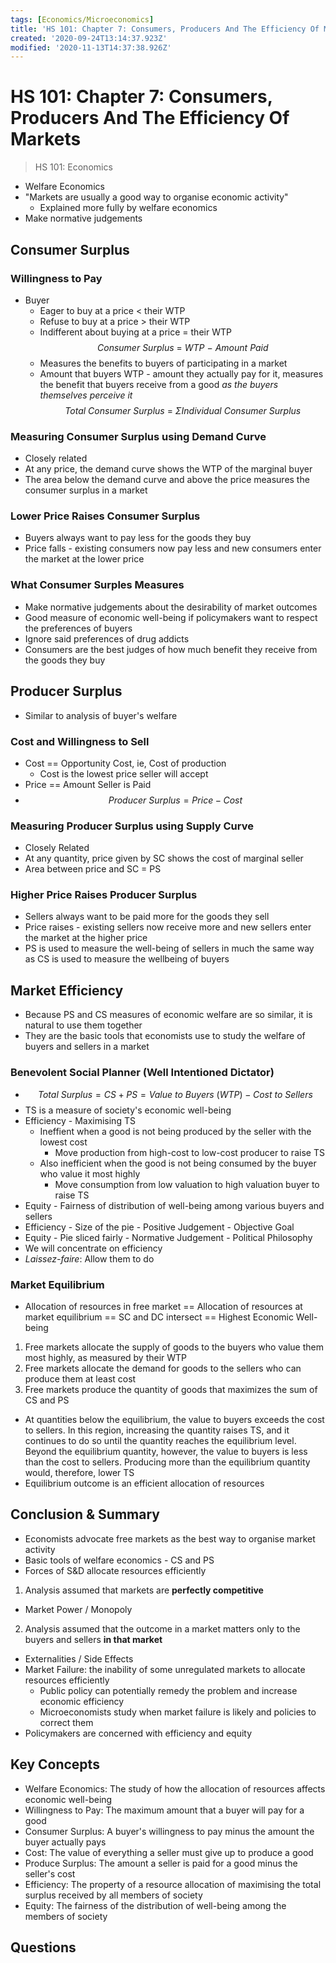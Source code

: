 ```yaml
---
tags: [Economics/Microeconomics]
title: 'HS 101: Chapter 7: Consumers, Producers And The Efficiency Of Markets'
created: '2020-09-24T13:14:37.923Z'
modified: '2020-11-13T14:37:38.926Z'
---
```


# HS 101: Chapter 7: Consumers, Producers And The Efficiency Of Markets

> HS 101: Economics

 - Welfare Economics
 - "Markets are usually a good way to organise economic activity" 
   - Explained more fully by welfare economics
 - Make normative judgements

## Consumer Surplus

### Willingness to Pay

 - Buyer
   - Eager to buy at a price < their WTP
   - Refuse to buy at a price > their WTP
   - Indifferent about buying at a price = their WTP
 $$Consumer\ Surplus\ =\ WTP\ -\ Amount\ Paid$$
   - Measures the benefits to buyers of participating in a market
   - Amount that buyers WTP - amount they actually pay for it, measures the benefit that buyers receive from a good *as the buyers themselves perceive it*
 $$Total\ Consumer\ Surplus\ =\ \Sigma Individual\ Consumer\ Surplus$$

### Measuring Consumer Surplus using Demand Curve

 - Closely related
 - At any price, the demand curve shows the WTP of the marginal buyer
 - The area below the demand curve and above the price measures the consumer surplus in a market

### Lower Price Raises Consumer Surplus

 - Buyers always want to pay less for the goods they buy
 - Price falls - existing consumers now pay less and new consumers enter the market at the lower price

### What Consumer Surples Measures

 - Make normative judgements about the desirability of market outcomes
 - Good measure of economic well-being if policymakers want to respect the preferences of buyers
 - Ignore said preferences of drug addicts
 - Consumers are the best judges of how much benefit they receive from the goods they buy

## Producer Surplus

 - Similar to analysis of buyer's welfare

### Cost and Willingness to Sell

 - Cost == Opportunity Cost, ie, Cost of production
   - Cost is the lowest price seller will accept
 - Price == Amount Seller is Paid
 - $$Producer\ Surplus = Price - Cost$$

### Measuring Producer Surplus using Supply Curve

 - Closely Related
 - At any quantity, price given by SC shows the cost of marginal seller
 - Area between price and SC = PS

### Higher Price Raises Producer Surplus

 - Sellers always want to be paid more for the goods they sell
 - Price raises - existing sellers now receive more and new sellers enter the market at the higher price
 - PS is used to measure the well-being of sellers in much the same way as CS is used to measure the wellbeing of buyers

## Market Efficiency

 -  Because PS and CS measures of economic welfare are so similar, it is natural to use them together
   - They are the basic tools that economists use to study the welfare of buyers and sellers in a market

### Benevolent Social Planner (Well Intentioned Dictator)

 - $$Total\ Surplus = CS + PS = Value\ to\ Buyers\ (WTP) - Cost\ to\ Sellers$$
 - TS is a measure of society's economic well-being
 - Efficiency - Maximising TS
   - Ineffient when a good is not being produced by the seller with the lowest cost
     - Move production from high-cost to low-cost producer to raise TS
   - Also inefficient when the good is not being consumed by the buyer who value it most highly
     - Move consumption from low valuation to high valuation buyer to raise TS
 - Equity - Fairness of distribution of well-being among various buyers and sellers
 - Efficiency - Size of the pie - Positive Judgement - Objective Goal
 - Equity - Pie sliced fairly - Normative Judgement - Political Philosophy
 - We will concentrate on efficiency
 - *Laissez-faire*: Allow them to do

### Market Equilibrium

 - Allocation of resources in free market == Allocation of resources at market equilibrium == SC and DC intersect == Highest Economic Well-being
 1. Free markets allocate the supply of goods to the buyers who value them most highly, as measured by their WTP
 2. Free markets allocate the demand for goods to the sellers who can produce them at least cost
 3. Free markets produce the quantity of goods that maximizes the sum of CS and PS
 -  At quantities below the equilibrium, the value to buyers exceeds the cost to sellers. In this region, increasing the quantity raises TS, and it continues to do so until the quantity reaches the equilibrium level. Beyond the equilibrium quantity, however, the value to buyers is less than the cost to sellers. Producing more than the equilibrium quantity would, therefore, lower TS
 -  Equilibrium outcome is an efficient allocation of resources

## Conclusion & Summary

 - Economists advocate free markets as the best way to organise market activity
 - Basic tools of welfare economics - CS and PS
 - Forces of S&D allocate resources efficiently
 1. Analysis assumed that markets are **perfectly competitive**
   - Market Power / Monopoly
 2. Analysis assumed that the outcome in a market matters only to the buyers and sellers **in that market**
   - Externalities / Side Effects
 - Market Failure: the inability of some unregulated markets to allocate resources efficiently
   - Public policy can potentially remedy the problem and increase economic efficiency
   - Microeconomists study when market failure is likely and policies to correct them
 - Policymakers are concerned with efficiency and equity 

## Key Concepts

 - Welfare Economics: The study of how the allocation of resources affects economic well-being
 - Willingness to Pay: The maximum amount that a buyer will pay for a good
 - Consumer Surplus: A buyer's willingness to pay minus the amount the buyer actually pays
 - Cost: The value of everything a seller must give up to produce a good
 - Produce Surplus: The amount a seller is paid for a good minus the seller's cost
 - Efficiency: The property of a resource allocation of maximising the total surplus received by all members of society
 - Equity: The fairness of the distribution of well-being among the members of society

 ## Questions
